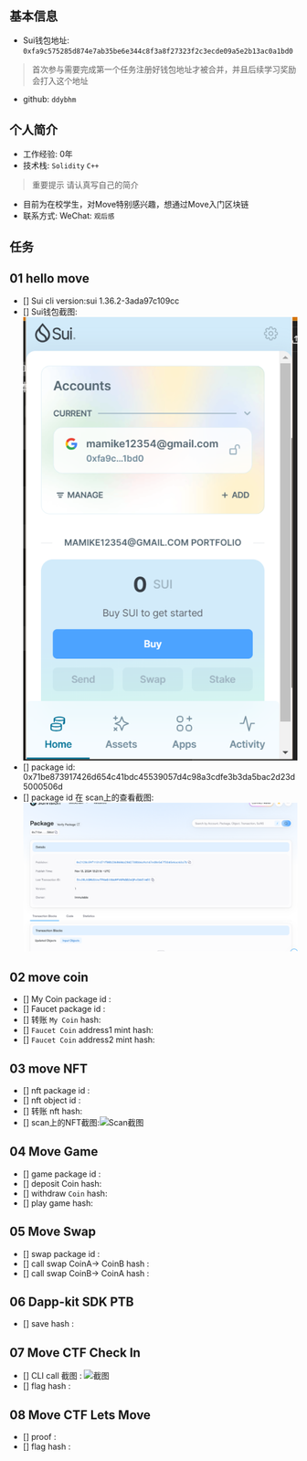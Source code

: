 ## 基本信息
- Sui钱包地址: `0xfa9c575285d874e7ab35be6e344c8f3a8f27323f2c3ecde09a5e2b13ac0a1bd0`
> 首次参与需要完成第一个任务注册好钱包地址才被合并，并且后续学习奖励会打入这个地址
- github: `ddybhm`

## 个人简介
- 工作经验: 0年
- 技术栈: `Solidity` `C++`
> 重要提示 请认真写自己的简介
- 目前为在校学生，对Move特别感兴趣，想通过Move入门区块链
- 联系方式: WeChat: `观后感` 

## 任务
[]()
##   01 hello move  
- [] Sui cli version:sui 1.36.2-3ada97c109cc
- [] Sui钱包截图: ![Sui钱包截图](./co-learn-2411/images/task1-1.png)
- [] package id: 0x71be873917426d654c41bdc45539057d4c98a3cdfe3b3da5bac2d23d5000506d
- [] package id 在 scan上的查看截图:![Scan截图](./co-learn-2411/images/task1-2.png)

##   02 move coin
- [] My Coin package id : 
- [] Faucet package id : 
- [] 转账 `My Coin` hash:
- [] `Faucet Coin` address1 mint hash:
- [] `Faucet Coin` address2 mint hash:

##   03 move NFT
- [] nft package id :
- [] nft object id : 
- [] 转账 nft  hash:
- [] scan上的NFT截图:![Scan截图](./images/你的图片地址)

##   04 Move Game
- [] game package id :
- [] deposit Coin hash:
- [] withdraw `Coin` hash:
- [] play game hash:

##   05 Move Swap
- [] swap package id :
- [] call swap CoinA-> CoinB  hash :
- [] call swap CoinB-> CoinA  hash :

##   06 Dapp-kit SDK PTB
- [] save hash :

##   07 Move CTF Check In
- [] CLI call 截图 : ![截图](./images/你的图片地址)
- [] flag hash :

##   08 Move CTF Lets Move
- [] proof : 
- [] flag hash :
